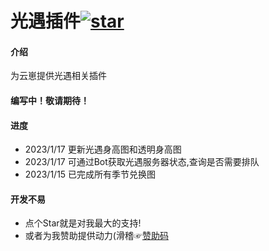 # 光遇插件<a href='https://gitee.com/Tloml-Starry/SKY-GuangYu/stargazers'><img src='https://gitee.com/Tloml-Starry/SKY-GuangYu/badge/star.svg?theme=dark' alt='star'></img></a>

#### 介绍
为云崽提供光遇相关插件

#### 编写中！敬请期待！

#### 进度
 * 2023/1/17
更新光遇身高图和透明身高图
 * 2023/1/17
可通过Bot获取光遇服务器状态,查询是否需要排队
 * 2023/1/15
已完成所有季节兑换图
#### 开发不易

 * 点个Star就是对我最大的支持!
 * 或者为我赞助提供动力(滑稽☞[赞助码](https://c2cpicdw.qpic.cn/offpic_new/0//3620060826-1519542571-298BB22C2AE09FC60AC3F3FDFBCA6842/0
)